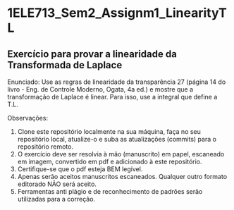 # 1ELE713_Sem2_Assignm1_LinearityTL
## Exercício para provar a linearidade da Transformada de Laplace
Enunciado:
Use as regras de linearidade da transparência 27 (página 14 do livro - Eng. de Controle Moderno, Ogata, 4a ed.) e mostre que a transformação de Laplace é linear. Para isso, use a integral que define a T.L.

Observações:
1. Clone este repositório localmente na sua máquina, faça no seu repositório local, atualize-o e suba as atualizações (commits) para o repositório remoto.
2. O exercício deve ser resolvia à mão (manuscrito) em papel, escaneado em imagem, convertido em pdf e adicionado à este repositório.
3. Certifique-se que o pdf esteja BEM legível.
4. Apenas serão aceitos manuscritos escaneados. Qualquer outro formato editorado NÃO será aceito.
5. Ferramentas anti plágio e de reconhecimento de padrões serão utilizadas para a correção.
